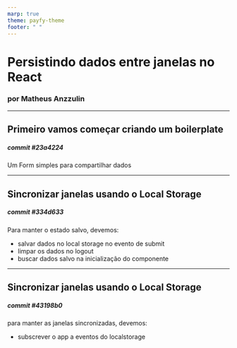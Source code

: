 ```yaml
---
marp: true
theme: payfy-theme
footer: " "
---
```

<!-- _class: lead -->
# Persistindo dados entre janelas no React
### por Matheus Anzzulin
---
## Primeiro vamos começar criando um boilerplate
##### commit #23a4224
Um Form simples para compartilhar dados

---
## Sincronizar janelas usando o Local Storage
##### commit #334d633
Para manter o estado salvo, devemos:
- salvar dados no local storage no evento de submit
- limpar os dados no logout
- buscar dados salvo na inicialização do componente

---
## Sincronizar janelas usando o Local Storage
##### commit #43198b0
para manter as janelas sincronizadas, devemos:
- subscrever o app a eventos do localstorage
